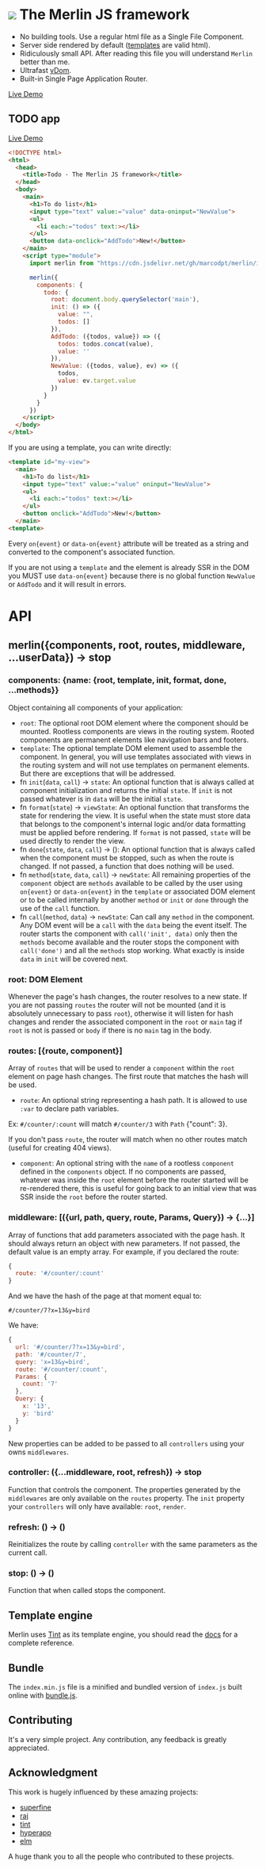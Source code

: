 # ![](favicon.ico) The Merlin JS framework
 - No building tools. Use a regular html file as a Single File Component.
 - Server side rendered by default
([templates](https://marcodpt.github.io/tint/syntax/intro.html) are valid html).
 - Ridiculously small API. After reading this file you will understand `Merlin`
better than me.
 - Ultrafast [vDom](https://github.com/jorgebucaran/superfine).
 - Built-in Single Page Application Router.

[Live Demo](https://marcodpt.github.io/merlin/)

## TODO app 
[Live Demo](https://marcodpt.github.io/merlin/samples/todo.html)

```html
<!DOCTYPE html>
<html>
  <head>
    <title>Todo - The Merlin JS framework</title>
  </head>
  <body>
    <main>
      <h1>To do list</h1>
      <input type="text" value:="value" data-oninput="NewValue">
      <ul>
        <li each:="todos" text:></li>
      </ul>
      <button data-onclick="AddTodo">New!</button>
    </main>
    <script type="module">
      import merlin from "https://cdn.jsdelivr.net/gh/marcodpt/merlin/index.js"

      merlin({
        components: {
          todo: {
            root: document.body.querySelector('main'),
            init: () => ({
              value: "",
              todos: []
            }),
            AddTodo: ({todos, value}) => ({
              todos: todos.concat(value),
              value: ''
            }),
            NewValue: ({todos, value}, ev) => ({
              todos,
              value: ev.target.value
            })
          }
        }
      })
    </script>
  </body>
</html>
```

If you are using a template, you can write directly:

```html
<template id="my-view">
  <main>
    <h1>To do list</h1>
    <input type="text" value:="value" oninput="NewValue">
    <ul>
      <li each:="todos" text:></li>
    </ul>
    <button onclick="AddTodo">New!</button>
  </main>
<template>
```

Every `on{event}` or `data-on{event}` attribute will be treated as a string and
converted to the component's associated function.

If you are not using a `template` and the element is already SSR in the DOM you
MUST use `data-on{event}` because there is no global function `NewValue` or
`AddTodo` and it will result in errors.

# API
## merlin({components, root, routes, middleware, ...userData}) -> stop

### components: {name: {root, template, init, format, done, ...methods}}
Object containing all components of your application:

 - `root`: The optional root DOM element where the component should be mounted.
 Rootless components are views in the routing system. Rooted components are
 permanent elements like navigation bars and footers.
 - `template`: The optional template DOM element used to assemble the
component. In general, you will use templates associated with views in the
routing system and will not use templates on permanent elements. But there are
exceptions that will be addressed.
 - fn `init`(`data`, `call`) -> `state`: An optional function that is always
called at component initialization and returns the initial `state`. If `init`
is not passed whatever is in `data` will be the initial `state`.
 - fn `format`(`state`) -> `viewState`: An optional function that transforms
the state for rendering the view. It is useful when the state must store data
that belongs to the component's internal logic and/or data formatting must be
applied before rendering. If `format` is not passed, `state` will be used
directly to render the view.
 - fn `done`(`state`, `data`, `call`) -> (): An optional function that is
always called when the component must be stopped, such as when the route is
changed. If not passed, a function that does nothing will be used.
 - fn `method`(`state`, `data`, `call`) -> `newState`: All remaining properties
of the `component` object are `methods` available to be called by the user
using `on{event}` or `data-on{event}` in the `template` or associated DOM
element or to be called internally by another `method` or `init` or `done`
through the use of the `call` function.
 - fn `call`(`method`, `data`) -> `newState`: Can call any `method` in the
component. Any DOM event will be a `call` with the `data` being the event
itself. The router starts the component with `call('init', data)` only then
the `methods` become available and the router stops the component with
`call('done')` and all the `methods` stop working. What exactly is inside
`data` in `init` will be covered next.

### root: DOM Element
Whenever the page's hash changes, the router resolves to a new state. If you
are not passing `routes` the router will not be mounted (and it is absolutely
unnecessary to pass `root`), otherwise it will listen for hash changes and
render the associated component in the `root` or `main` tag if `root` is not
is passed or `body` if there is no `main` tag in the body.

### routes: [{route, component}]
Array of `routes` that will be used to render a `component` within the `root`
element on page hash changes. The first route that matches the hash will be
used.
 - `route`: An optional string representing a hash path. It is allowed to use
`:var` to declare path variables.

Ex: `#/counter/:count` will match `#/counter/3` with `Path` {"count": 3}.

If you don't pass `route`, the router will match when no other routes match
(useful for creating 404 views).

 - `component`: An optional string with the `name` of a rootless `component`
defined in the `components` object. If no components are passed, whatever was
inside the `root` element before the router started will be re-rendered there,
this is useful for going back to an initial view that was SSR inside the
`root` before the router started.

### middleware: [({url, path, query, route, Params, Query}) -> {...}]
Array of functions that add parameters associated with the page hash.
It should always return an object with new parameters.
If not passed, the default value is an empty array.
For example, if you declared the route:
```js
{
  route: '#/counter/:count'
}
```
And we have the hash of the page at that moment equal to:
```
#/counter/7?x=13&y=bird
```
We have:
```js
{
  url: '#/counter/7?x=13&y=bird',
  path: '#/counter/7',
  query: 'x=13&y=bird',
  route: '#/counter/:count',
  Params: {
    count: '7'
  },
  Query: {
    x: '13',
    y: 'bird'
  }
}
```
New properties can be added to be passed to all `controllers` using your owns
`middlewares`.

### controller: ({...middleware, root, refresh}) -> stop
Function that controls the component.
The properties generated by the `middlewares` are only available on the
`routes` property.
The `init` property your `controllers` will only have available:
`root`, `render`.

### refresh: () -> ()
Reinitializes the route by calling `controller` with the same parameters as
the current call.
          
### stop: () -> ()
Function that when called stops the component.

## Template engine
Merlin uses [Tint](https://github.com/marcodpt/tint) as its template engine,
you should read the [docs](https://marcodpt.github.io/tint/syntax/intro.html)
for a complete reference.

## Bundle
The `index.min.js` file is a minified and bundled version of `index.js` built
online with [bundle.js](https://bundlejs.com/).

## Contributing
It's a very simple project.
Any contribution, any feedback is greatly appreciated.

## Acknowledgment
This work is hugely influenced by these amazing projects:
 - [superfine](https://github.com/jorgebucaran/superfine)
 - [raj](https://github.com/andrejewski/raj)
 - [tint](https://github.com/marcodpt/tint)
 - [hyperapp](https://github.com/jorgebucaran/hyperapp)
 - [elm](https://github.com/elm)

A huge thank you to all the people who contributed to these projects.

